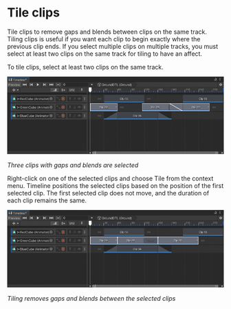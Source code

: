 # Tile clips

Tile clips to remove gaps and blends between clips on the same track. Tiling clips is useful if you want each clip to begin exactly where the previous clip ends. If you select multiple clips on multiple tracks, you must select at least two clips on the same track for tiling to have an affect.

To tile clips, select at least two clips on the same track.

![](images/tl-tile-clip-selection.png)

_Three clips with gaps and blends are selected_

Right-click on one of the selected clips and choose Tile from the context menu. Timeline positions the selected clips based on the position of the first selected clip. The first selected clip does not move, and the duration of each clip remains the same.

![](images/tl-tile-clip-result.png)

_Tiling removes gaps and blends between the selected clips_
